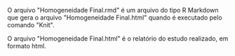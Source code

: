 
O arquivo "Homogeneidade Final.rmd"  é um arquivo do tipo R Markdown que gera o arquivo "Homogeneidade Final.html" quando é executado pelo comando "Knit".

O arquivo "Homogeneidade Final.html" é o relatório do estudo realizado, em formato html.
